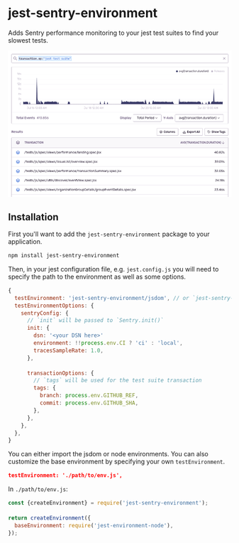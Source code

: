 # jest-sentry-environment

Adds Sentry performance monitoring to your jest test suites to find your slowest tests.

![Sentry Example](/docs/example.png)


## Installation

First you'll want to add the `jest-sentry-environment` package to your application.

```bash
npm install jest-sentry-environment
```

Then, in your jest configuration file, e.g. `jest.config.js` you will need to specify the path to the environment as well as some options. 

```javascript
{
  testEnvironment: 'jest-sentry-environment/jsdom', // or `jest-sentry-environment/node` for node environment
  testEnvironmentOptions: {
    sentryConfig: {
      // `init` will be passed to `Sentry.init()`
      init: {
        dsn: '<your DSN here>'
        environment: !!process.env.CI ? 'ci' : 'local',
        tracesSampleRate: 1.0,
      },

      transactionOptions: {
        // `tags` will be used for the test suite transaction
        tags: {
          branch: process.env.GITHUB_REF,
          commit: process.env.GITHUB_SHA,
        },
      },
    },
  },
}
```

You can either import the jsdom or node environments. You can also customize the base environment by specifying your own `testEnvironment`.

```json
testEnvironment: './path/to/env.js',
```

In `./path/to/env.js`:

```javascript
const {createEnvironment} = require('jest-sentry-environment');

return createEnvironment({
  baseEnvironment: require('jest-environment-node'),
});
```


